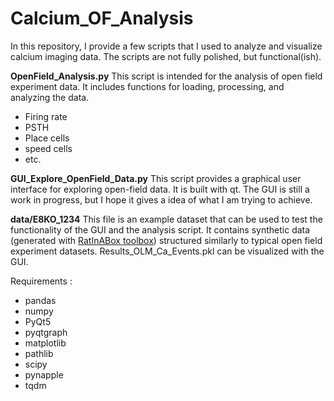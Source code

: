 # Calcium_OF_Analysis

In this repository, I provide a few scripts that I used to analyze and visualize calcium imaging data. The scripts are not fully polished, but functional(ish). 

**OpenField_Analysis.py**
This script is intended for the analysis of open field experiment data. It includes functions for loading, processing, and analyzing the data. 
- Firing rate
- PSTH
- Place cells
- speed cells
- etc. 

**GUI_Explore_OpenField_Data.py**
This script provides a graphical user interface for exploring open-field data. It is built with qt. The GUI is still a work in progress, but I hope it gives a idea of what I am trying to achieve.

**data/E8KO_1234**
This file is an example dataset that can be used to test the functionality of the GUI and the analysis script. It contains synthetic data (generated with [RatInABox toolbox](https://github.com/RatInABox-Lab/RatInABox/tree/main)) structured similarly to typical open field experiment datasets.
Results_OLM_Ca_Events.pkl can be visualized with the GUI. 

Requirements : 
- pandas
- numpy 
- PyQt5
- pyqtgraph
- matplotlib
- pathlib
- scipy
- pynapple 
- tqdm
